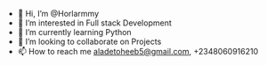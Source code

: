 - 👋 Hi, I’m @Horlarmmy
- 👀 I’m interested in Full stack Development
- 🌱 I’m currently learning Python
- 💞️ I’m looking to collaborate on Projects
- 📫 How to reach me aladetoheeb5@gmail.com, +2348060916210

<!---
Horlarmmy/Horlarmmy is a ✨ special ✨ repository because its `README.md` (this file) appears on your GitHub profile.
You can click the Preview link to take a look at your changes.
--->
